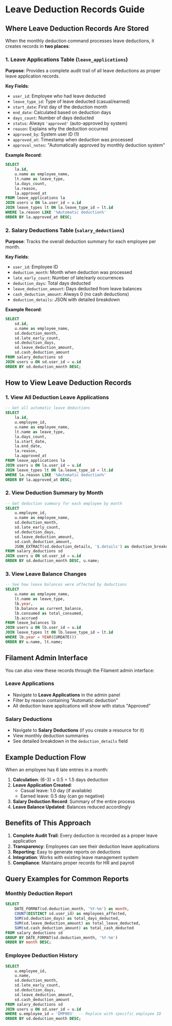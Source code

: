 # Leave Deduction Records Guide

## Where Leave Deduction Records Are Stored

When the monthly deduction command processes leave deductions, it creates records in **two places**:

### 1. Leave Applications Table (`leave_applications`)

**Purpose**: Provides a complete audit trail of all leave deductions as proper leave application records.

**Key Fields**:
- `user_id`: Employee who had leave deducted
- `leave_type_id`: Type of leave deducted (casual/earned)
- `start_date`: First day of the deduction month
- `end_date`: Calculated based on deduction days
- `days_count`: Number of days deducted
- `status`: Always `'approved'` (auto-approved by system)
- `reason`: Explains why the deduction occurred
- `approved_by`: System user ID (1)
- `approved_at`: Timestamp when deduction was processed
- `approval_notes`: "Automatically approved by monthly deduction system"

**Example Record**:
```sql
SELECT 
    la.id,
    u.name as employee_name,
    lt.name as leave_type,
    la.days_count,
    la.reason,
    la.approved_at
FROM leave_applications la
JOIN users u ON la.user_id = u.id
JOIN leave_types lt ON la.leave_type_id = lt.id
WHERE la.reason LIKE '%Automatic deduction%'
ORDER BY la.approved_at DESC;
```

### 2. Salary Deductions Table (`salary_deductions`)

**Purpose**: Tracks the overall deduction summary for each employee per month.

**Key Fields**:
- `user_id`: Employee ID
- `deduction_month`: Month when deduction was processed
- `late_early_count`: Number of late/early occurrences
- `deduction_days`: Total days deducted
- `leave_deduction_amount`: Days deducted from leave balances
- `cash_deduction_amount`: Always 0 (no cash deductions)
- `deduction_details`: JSON with detailed breakdown

**Example Record**:
```sql
SELECT 
    sd.id,
    u.name as employee_name,
    sd.deduction_month,
    sd.late_early_count,
    sd.deduction_days,
    sd.leave_deduction_amount,
    sd.cash_deduction_amount
FROM salary_deductions sd
JOIN users u ON sd.user_id = u.id
ORDER BY sd.deduction_month DESC;
```

## How to View Leave Deduction Records

### 1. View All Deduction Leave Applications

```sql
-- Get all automatic leave deductions
SELECT 
    la.id,
    u.employee_id,
    u.name as employee_name,
    lt.name as leave_type,
    la.days_count,
    la.start_date,
    la.end_date,
    la.reason,
    la.approved_at
FROM leave_applications la
JOIN users u ON la.user_id = u.id
JOIN leave_types lt ON la.leave_type_id = lt.id
WHERE la.reason LIKE '%Automatic deduction%'
ORDER BY la.approved_at DESC;
```

### 2. View Deduction Summary by Month

```sql
-- Get deduction summary for each employee by month
SELECT 
    u.employee_id,
    u.name as employee_name,
    sd.deduction_month,
    sd.late_early_count,
    sd.deduction_days,
    sd.leave_deduction_amount,
    sd.cash_deduction_amount,
    JSON_EXTRACT(sd.deduction_details, '$.details') as deduction_breakdown
FROM salary_deductions sd
JOIN users u ON sd.user_id = u.id
ORDER BY sd.deduction_month DESC, u.name;
```

### 3. View Leave Balance Changes

```sql
-- See how leave balances were affected by deductions
SELECT 
    u.name as employee_name,
    lt.name as leave_type,
    lb.year,
    lb.balance as current_balance,
    lb.consumed as total_consumed,
    lb.accrued
FROM leave_balances lb
JOIN users u ON lb.user_id = u.id
JOIN leave_types lt ON lb.leave_type_id = lt.id
WHERE lb.year = YEAR(CURDATE())
ORDER BY u.name, lt.name;
```

## Filament Admin Interface

You can also view these records through the Filament admin interface:

### Leave Applications
- Navigate to **Leave Applications** in the admin panel
- Filter by reason containing "Automatic deduction"
- All deduction leave applications will show with status "Approved"

### Salary Deductions
- Navigate to **Salary Deductions** (if you create a resource for it)
- View monthly deduction summaries
- See detailed breakdown in the `deduction_details` field

## Example Deduction Flow

When an employee has 6 late entries in a month:

1. **Calculation**: (6-3) × 0.5 = 1.5 days deduction
2. **Leave Application Created**: 
   - Casual leave: 1.0 day (if available)
   - Earned leave: 0.5 day (can go negative)
3. **Salary Deduction Record**: Summary of the entire process
4. **Leave Balance Updated**: Balances reduced accordingly

## Benefits of This Approach

1. **Complete Audit Trail**: Every deduction is recorded as a proper leave application
2. **Transparency**: Employees can see their deduction leave applications
3. **Reporting**: Easy to generate reports on deductions
4. **Integration**: Works with existing leave management system
5. **Compliance**: Maintains proper records for HR and payroll

## Query Examples for Common Reports

### Monthly Deduction Report
```sql
SELECT 
    DATE_FORMAT(sd.deduction_month, '%Y-%m') as month,
    COUNT(DISTINCT sd.user_id) as employees_affected,
    SUM(sd.deduction_days) as total_days_deducted,
    SUM(sd.leave_deduction_amount) as total_leave_deducted,
    SUM(sd.cash_deduction_amount) as total_cash_deducted
FROM salary_deductions sd
GROUP BY DATE_FORMAT(sd.deduction_month, '%Y-%m')
ORDER BY month DESC;
```

### Employee Deduction History
```sql
SELECT 
    u.employee_id,
    u.name,
    sd.deduction_month,
    sd.late_early_count,
    sd.deduction_days,
    sd.leave_deduction_amount,
    sd.cash_deduction_amount
FROM salary_deductions sd
JOIN users u ON sd.user_id = u.id
WHERE u.employee_id = 'EMP003'  -- Replace with specific employee ID
ORDER BY sd.deduction_month DESC;
```
